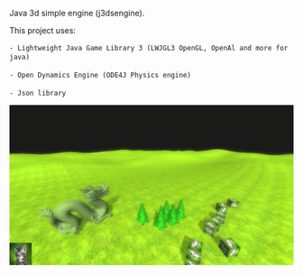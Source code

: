 Java 3d simple engine (j3dsengine).

This project uses:

    - Lightweight Java Game Library 3 (LWJGL3 OpenGL, OpenAl and more for java)
    
    - Open Dynamics Engine (ODE4J Physics engine)
    
    - Json library
    
![Screenshot](https://raw.githubusercontent.com/Alex9932/J3DSEngine/master/Engine/gamedata/textures/engine.png)
